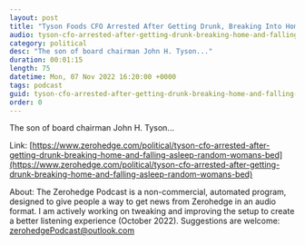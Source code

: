 ```yaml
---
layout: post
title: "Tyson Foods CFO Arrested After Getting Drunk, Breaking Into Home, And Falling Asleep In Random Woman's Bed"
audio: tyson-cfo-arrested-after-getting-drunk-breaking-home-and-falling-asleep-random-womans-bed-0
category: political
desc: "The son of board chairman John H. Tyson..."
duration: 00:01:15
length: 75
datetime: Mon, 07 Nov 2022 16:20:00 +0000
tags: podcast
guid: tyson-cfo-arrested-after-getting-drunk-breaking-home-and-falling-asleep-random-womans-bed-0
order: 0
---
```

The son of board chairman John H. Tyson...

Link: [https://www.zerohedge.com/political/tyson-cfo-arrested-after-getting-drunk-breaking-home-and-falling-asleep-random-womans-bed](https://www.zerohedge.com/political/tyson-cfo-arrested-after-getting-drunk-breaking-home-and-falling-asleep-random-womans-bed)

About: The Zerohedge Podcast is a non-commercial, automated program, designed to give people a way to get news from Zerohedge in an audio format.  I am actively working on tweaking and improving the setup to create a better listening experience (October 2022).  Suggestions are welcome: [zerohedgePodcast@outlook.com](mailto:zerohedgePodcast@outlook.com)